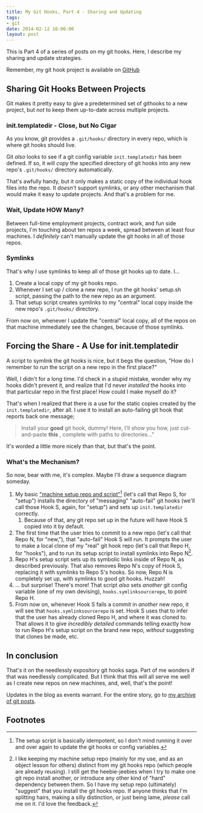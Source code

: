 ```yaml
---
title: My Git Hooks, Part 4 - Sharing and Updating
tags:
- git
date: 2014-02-12 10:00:00
layout: post
---
```


This is Part 4 of a series of posts on my git hooks.  Here, I describe my sharing and update strategies.

Remember, my git hook project is available on [GitHub](https://github.com/bobgilmore/githooks)

Sharing Git Hooks Between Projects
----
Git makes it pretty easy to give a predetermined set of githooks to a new project, but *not* to keep them up-to-date across multiple projects.

### init.templatedir - Close, but No Cigar ###
As you know, git provides a `.git/hooks/` directory in every repo, which is where git hooks should live.  

Git *also* looks to see if a git config variable `init.templatedir` has been defined.  If so, it will *copy* the specified directory of git hooks into any new repo's `.git/hooks/` directory automatically.

That's awfully handy, but it only makes a static copy of the individual hook files into the repo.  It *doesn't* support symlinks, or any other mechanism that would make it easy to update projects.  And that's a problem for me.

### Wait, Update HOW Many? ###
Between full-time employment projects, contract work, and fun side projects, I'm touching about ten repos a week, spread between at least four machines.  I *definitely* can't manually update the git hooks in all of those repos.

### Symlinks ###
That's why I use symlinks to keep all of those git hooks up to date.  I...

1. Create a local copy of my git hooks repo.
2. Whenever I set up / clone a new repo, I run the git hooks' setup.sh script, passing the path to the new repo as an argument.
3. That setup script creates symlinks to my "central" local copy inside the new repo's `.git/hooks/` directory.

From now on, whenever I update the "central" local copy, all of the repos on that machine immediately see the changes, because of those symlinks.

Forcing the Share - A Use for init.templatedir
---
A script to symlink the git hooks is nice, but it begs the question, "How do I remember to *run* the script on a new repo in the first place?"

Well, I didn't for a long time.  I'd check in a stupid mistake, wonder why my hooks didn't prevent it, and realize that I'd never *installed* the hooks into that particular repo in the first place!  How could I make myself do it?

That's when I realized that there *is* a use for the static copies created by the `init.templatedir`, after all.  I use it to install an auto-failing git hook that reports back one message; 

> Install your **good** git hook, dummy!  Here, I'll show you how, just cut-and-paste **this** , complete with paths to directories..."

It's worded a little more nicely than that, but that's the point.  

### What's the Mechanism? ###
So now, bear with me, it's complex.  Maybe I'll draw a sequence diagram someday.

1. My basic ["machine setup repo and script"](https://github.com/bobgilmore/dotfiles)[^idempotent]  (let's call that Repo S, for "setup") installs the directory of "messaging" "auto-fail" git hooks (we'll call those Hook S, again, for "setup") and sets up `init.templatedir` correctly.
    1. Because of that, any git repo set up in the future will have Hook S copied into it by default. 
2. The first time that the user tries to commit to a new repo (let's call that Repo N, for "new,"), that "auto-fail" Hook S will run.  It prompts the user to make a local clone of my "real" git hook repo (let's call that Repo H, for "hooks"), and to run its setup script to install symlinks into Repo N[^notbydefault].
3. Repo H's setup script sets up its symbolic links inside of Repo N, as described previously.  That also removes Repo N's copy of Hook S, replacing it with symlinks to Repo S's hooks.  So now, Repo N is completely set up, with symlinks to good git hooks.  Huzzah!
4. ... but surprise!  There's more!  That script *also* sets *another* git config variable (one of my own devising), `hooks.symlinksourcerepo`, to point Repo H.
5. From now on, whenever Hook S fails a commit in *another* new repo, it will see that `hooks.symlinksourcerepo` is set.  Hook S uses that to infer that the user has already cloned Repo H, and where it was cloned to. That allows it to give *incredibly detailed* commands telling exactly how to run Repo H's setup script on the brand new repo, *without* suggesting that clones be made, etc.


[^idempotent]: The setup script is basically idempotent, so I don't mind running it over and over again to update the git hooks or config variables.
[^notbydefault]: I like keeping my machine setup repo (mainly for my use, and as an object lesson for others) distinct from my git hooks repo (which people are already reusing).  I still get the heebie-jeebies when I try to make one git repo install another, or introduce any other kind of "hard" dependency between them.  So I have my setup repo (ultimately) "suggest" that you install the git hooks repo.  If anyone thinks that I'm splitting hairs, making a silly distinction, or just being lame, *please* call me on it.  I'd love the feedback.

In conclusion
----
That's it on the needlessly expository git hooks saga.  Part of me wonders if that was needlessly complicated.  But I think that this will all serve me well as I create new repos on new machines, and, well, that's the point!

Updates in the blog as events warrant.  For the entire story, go to [my archive of git posts](/tag/git/).

Footnotes
----